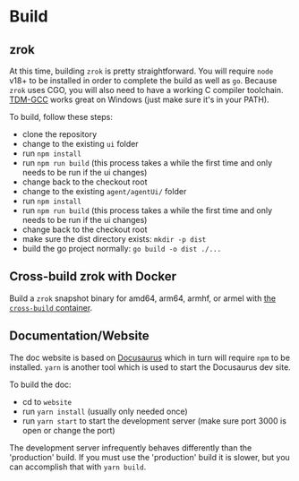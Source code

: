 # Build

## zrok

At this time, building `zrok` is pretty straightforward. You will require `node` v18+ to be installed in order to complete the build as well as `go`. Because `zrok` uses CGO, you will also need to have a working C compiler toolchain. [TDM-GCC](https://jmeubank.github.io/tdm-gcc/download/) works great on Windows (just make sure it's in your PATH).

To build, follow these steps:

* clone the repository
* change to the existing `ui` folder
* run `npm install`
* run `npm run build` (this process takes a while the first time and only needs to be run if the ui changes)
* change back to the checkout root
* change to the existing `agent/agentUi/` folder
* run `npm install`
* run `npm run build` (this process takes a while the first time and only needs to be run if the ui changes)
* change back to the checkout root
* make sure the dist directory exists: `mkdir -p dist`
* build the go project normally: `go build -o dist ./...`

## Cross-build zrok with Docker

Build a `zrok` snapshot binary for amd64, arm64, armhf, or armel with [the `cross-build` container](./docker/images/cross-build/README.md).

## Documentation/Website

The doc website is based on [Docusaurus](https://docusaurus.io/) which in turn will require `npm` to be installed. `yarn`
is another tool which is used to start the Docusaurus dev site.

To build the doc:

* cd to `website`
* run `yarn install` (usually only needed once)
* run `yarn start` to start the development server (make sure port 3000 is open or change the port)

The development server infrequently behaves differently than the 'production' build. If you must use the 'production'
build it is slower, but you can accomplish that with `yarn build`.
